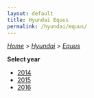 ```yaml
---
layout: default
title: Hyundai Equus
permalink: /hyundai/equus/
---
```

[*Home*](/) > [*Hyundai*](/hyundai/) > [*Equus*](/hyundai/equus/)

**Select year**

- [2014](/hyundai/equus/2014/)
- [2015](/hyundai/equus/2015/)
- [2016](/hyundai/equus/2016/)